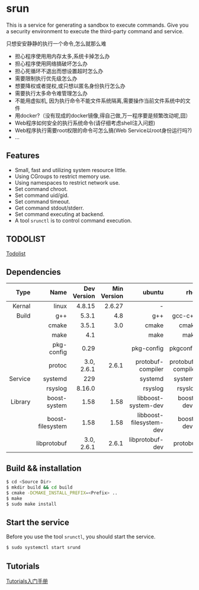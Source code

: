 # srun
This is a service for generating a sandbox to execute commands.
Give you a security environment to execute the third-party command and service.

只想安安静静的执行一个命令,怎么就那么难

* 担心程序使用用内存太多,系统卡掉怎么办
* 担心程序使用网络搞破坏怎么办
* 担心死循环不退出而想设置超时怎么办
* 需要限制执行优先级怎么办
* 想要降权或者提权,或只想以匿名身份执行怎么办
* 需要执行太多命令难管理怎么办
* 不能用虚拟机, 因为执行命令不能文件系统隔离,需要操作当前文件系统中的文件
* 用docker?（没有现成的docker镜像,得自己做,万一程序要是频繁改动呢,囧）
* Web程序如何安全的执行系统命令(请仔细考虑shell注入问题)
* Web程序执行需要root权限的命令可怎么搞(Web Service以root身份运行吗?)
* ...

## Features

* Small, fast and utilizing system resource little.
* Using CGroups to restrict memory use.
* Using namespaces to restrict network use.
* Set command chroot.
* Set command uid/gid.
* Set command timeout.
* Get command stdout/stderr.
* Set command executing at backend.
* A tool `srunctl` is to control command execution.

## TODOLIST

[Todolist](TODOLIST.md)

## Dependencies

| Type    | Name             | Dev Version | Min Version | ubuntu                  | rhel             |
|--------:|-----------------:|------------:|------------:|------------------------:|-----------------:|
| Kernal  | linux            | 4.8.15      | 2.6.27      | -                       | -                |
| Build   | g++              | 5.3.1       | 4.8         | g++                     | gcc-c++          |
|         | cmake            | 3.5.1       | 3.0         | cmake                   | cmake            |
|         | make             | 4.1         |             | make                    | make             |
|         | pkg-config       | 0.29        |             | pkg-config              | pkgconfig        |
|         | protoc           | 3.0, 2.6.1  | 2.6.1       | protobuf-compiler       | protobuf-compiler|
| Service | systemd          | 229         |             | systemd                 | systemd          |
|         | rsyslog          | 8.16.0      |             | rsyslog                 | rsyslog          |
| Library | boost-system     | 1.58        | 1.58        | libboost-system-dev     | boost-devel      |
|         | boost-filesystem | 1.58        | 1.58        | libboost-filesystem-dev | boost-devel      |
|         | libprotobuf      | 3.0, 2.6.1  | 2.6.1       | libprotobuf-dev         | protobuf         |

## Build && installation

```sh
$ cd <Source Dir>
$ mkdir build && cd build
$ cmake -DCMAKE_INSTALL_PREFIX=<Prefix> ..
$ make
$ sudo make install
```

## Start the service

Before you use the tool `srunctl`, you should start the service.

```sh
$ sudo systemctl start srund
```

## Tutorials

[Tutorials入门手册](doc/tutorials.md)
